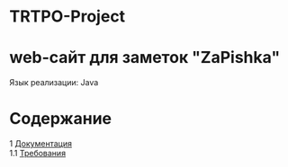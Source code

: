 # TRTPO-Project
# web-сайт для заметок "ZaPishka"
Язык реализации: Java

# Содержание
1 [Документация](Documents)  
1.1 [Требования](Documents/Requirements/Requirements%20Document.md)  
 
